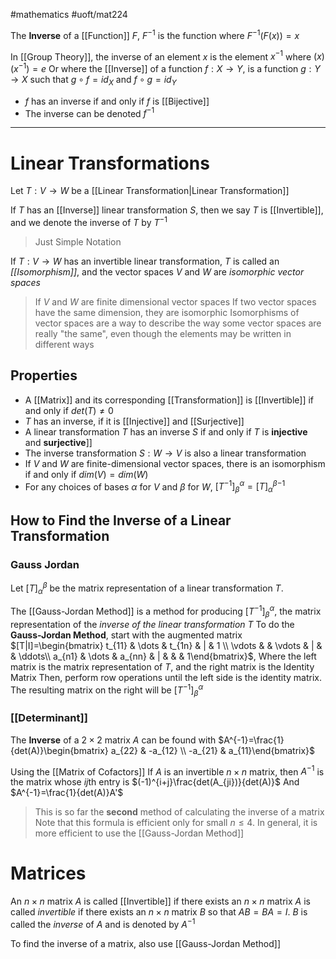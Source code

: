 #mathematics 
#uoft/mat224 

The **Inverse** of a [[Function]] $F$, $F^{-1}$ is the function where $F^{-1}(F(x))=x$ 

In [[Group Theory]], the inverse of an element $x$ is the element $x^{-1}$ where $(x)(x^{-1})=e$
Or where the [[Inverse]] of a function $f:X\rightarrow Y$, is a function $g:Y\rightarrow X$ such that $g\circ f = id_{X}$ and $f\circ g = id_{Y}$
- $f$ has an inverse if and only if $f$ is [[Bijective]]
- The inverse can be denoted $f^{-1}$

---
# Linear Transformations

Let $T:V\rightarrow W$ be a [[Linear Transformation|Linear Transformation]]

If $T$ has an [[Inverse]] linear transformation $S$, then we say $T$ is [[Invertible]], and we denote the inverse of $T$ by $T^{-1}$

> Just Simple Notation

If $T:V\rightarrow W$ has an invertible linear transformation, $T$ is called an *[[Isomorphism]]*, and the vector spaces $V$ and $W$ are *isomorphic vector spaces*

>If $V$ and $W$ are finite dimensional vector spaces If two vector spaces have the same dimension, they are isomorphic
>Isomorphisms of vector spaces are a way to describe the way some vector spaces are really "the same", even though the elements may be written in different ways 


## Properties
- A [[Matrix]] and its corresponding [[Transformation]] is [[Invertible]] if and only if $det(T)\neq 0$
- $T$  has an inverse, if it is [[Injective]] and [[Surjective]]
- A linear transformation $T$ has an inverse $S$ if and only if $T$ is **injective** and **surjective**]]
- The inverse transformation $S:W\rightarrow V$ is also a linear transformation
- If $V$ and $W$ are finite-dimensional vector spaces, there is an isomorphism if and only if $dim(V)=dim(W)$
- For any choices of bases $\alpha$ for $V$ and $\beta$ for $W$, $[T^{-1}]_{\beta}^{\alpha}={[T]_\alpha^\beta}^{-1}$ 

## How to Find the Inverse of a Linear Transformation
### Gauss Jordan
Let $[T]_{\alpha}^{\beta}$ be the matrix representation of a linear transformation $T$.

The [[Gauss-Jordan Method]] is a method for producing $[T^{-1}]_{\beta}^{\alpha}$, the matrix representation of the *inverse of the linear transformation* $T$
	To do the **Gauss-Jordan Method**, start with the augmented matrix
	$[T|I]=\begin{bmatrix} t_{11} & \dots & t_{1n} & | & 1 \\ \vdots &   & \vdots  & | &   & \ddots\\ a_{n1} & \dots & a_{nn}  &  | &   &   & 1\end{bmatrix}$, Where the left matrix is the matrix representation of $T$, and the right matrix is the Identity Matrix
	Then, perform row operations until the left side is the identity matrix.
	The resulting matrix on the right will be $[T^{-1}]_{\beta}^{\alpha}$

### [[Determinant]]
The **Inverse** of a $2\times 2$ matrix $A$ can be found with
	$A^{-1}=\frac{1}{det(A)}\begin{bmatrix} a_{22} & -a_{12} \\ -a_{21} & a_{11}\end{bmatrix}$

Using the [[Matrix of Cofactors]]
If $A$ is an invertible $n\times n$ matrix, then $A^{-1}$ is the matrix whose $ij$th entry is $(-1)^{i+j}\frac{det(A_{ji})}{det(A)}$
And $A^{-1}=\frac{1}{det(A)}A'$

>This is so far the **second** method of calculating the inverse of a matrix
>	Note that this formula is efficient only for small $n\leq 4$. In general, it is more efficient to use the [[Gauss-Jordan Method]]


# Matrices
An $n\times n$ matrix $A$ is called [[Invertible]] if there exists an $n\times n$ matrix $A$ is called *invertible* if there exists an $n\times n$ matrix $B$ so that $AB=BA=I$. $B$  is called the *inverse* of $A$ and is denoted by $A^{-1}$

To find the inverse of a matrix, also use [[Gauss-Jordan Method]]